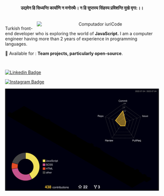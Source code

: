 <div align="Center">


 #### उद्यमेन हि सिध्यन्ति कार्याणि न मनोरथैः। न हि सुप्तस्य सिंहस्य प्रविशन्ति मुखे मृगा:।।
<br>

<img src="https://raw.githubusercontent.com/MicaelliMedeiros/micaellimedeiros/master/image/computer-illustration.png" min-width="400px" max-width="400px" width="400px" align="right" alt="Computador iuriCode">

<p align="left"> 
Turkish front-end developer who is exploring the world of <strong>JavaScript.</strong>
I am a computer engineer having more than 2 years of experience in programming languages.
</p>


<p align="left">
🔵 Available for :
<strong>Team projects, particularly open-source</strong>.
</p>

&nbsp;&nbsp;
<div align="left">

[![Linkedin Badge](https://img.shields.io/badge/thisisnadirozsoy-%20linkedin-blue?style=for-the-badge&logo=linkedin)](https://www.linkedin.com/in/thisisnadirozsoy/)

[![Instagram Badge](https://img.shields.io/badge/thisisnadirozsoy-instagram-red?style=for-the-badge&logo=instagram)](https://instagram.com/thisisnadirozsoy/)

</div>


![profile 3d contrib](profile-3d-contrib/profile-night-rainbow.svg)

